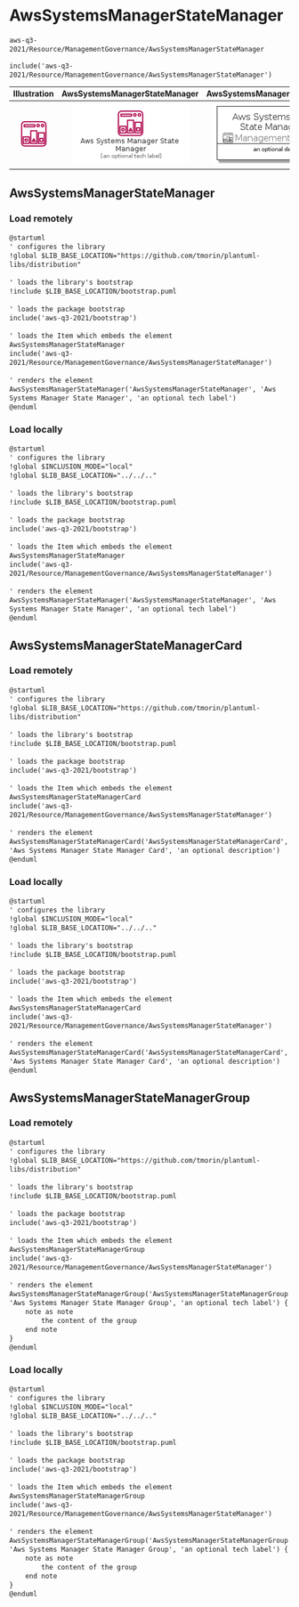 # AwsSystemsManagerStateManager


```text
aws-q3-2021/Resource/ManagementGovernance/AwsSystemsManagerStateManager
```

```text
include('aws-q3-2021/Resource/ManagementGovernance/AwsSystemsManagerStateManager')
```



| Illustration | AwsSystemsManagerStateManager | AwsSystemsManagerStateManagerCard | AwsSystemsManagerStateManagerGroup |
| :---: | :---: | :---: | :---: |
| ![illustration for Illustration](../../../aws-q3-2021/Resource/ManagementGovernance/AwsSystemsManagerStateManager.png) | ![illustration for AwsSystemsManagerStateManager](../../../aws-q3-2021/Resource/ManagementGovernance/AwsSystemsManagerStateManager.Local.png) | ![illustration for AwsSystemsManagerStateManagerCard](../../../aws-q3-2021/Resource/ManagementGovernance/AwsSystemsManagerStateManagerCard.Local.png) | ![illustration for AwsSystemsManagerStateManagerGroup](../../../aws-q3-2021/Resource/ManagementGovernance/AwsSystemsManagerStateManagerGroup.Local.png) |




## AwsSystemsManagerStateManager

### Load remotely
```plantuml
@startuml
' configures the library
!global $LIB_BASE_LOCATION="https://github.com/tmorin/plantuml-libs/distribution"

' loads the library's bootstrap
!include $LIB_BASE_LOCATION/bootstrap.puml

' loads the package bootstrap
include('aws-q3-2021/bootstrap')

' loads the Item which embeds the element AwsSystemsManagerStateManager
include('aws-q3-2021/Resource/ManagementGovernance/AwsSystemsManagerStateManager')

' renders the element
AwsSystemsManagerStateManager('AwsSystemsManagerStateManager', 'Aws Systems Manager State Manager', 'an optional tech label')
@enduml
```

### Load locally
```plantuml
@startuml
' configures the library
!global $INCLUSION_MODE="local"
!global $LIB_BASE_LOCATION="../../.."

' loads the library's bootstrap
!include $LIB_BASE_LOCATION/bootstrap.puml

' loads the package bootstrap
include('aws-q3-2021/bootstrap')

' loads the Item which embeds the element AwsSystemsManagerStateManager
include('aws-q3-2021/Resource/ManagementGovernance/AwsSystemsManagerStateManager')

' renders the element
AwsSystemsManagerStateManager('AwsSystemsManagerStateManager', 'Aws Systems Manager State Manager', 'an optional tech label')
@enduml
```

## AwsSystemsManagerStateManagerCard

### Load remotely
```plantuml
@startuml
' configures the library
!global $LIB_BASE_LOCATION="https://github.com/tmorin/plantuml-libs/distribution"

' loads the library's bootstrap
!include $LIB_BASE_LOCATION/bootstrap.puml

' loads the package bootstrap
include('aws-q3-2021/bootstrap')

' loads the Item which embeds the element AwsSystemsManagerStateManagerCard
include('aws-q3-2021/Resource/ManagementGovernance/AwsSystemsManagerStateManager')

' renders the element
AwsSystemsManagerStateManagerCard('AwsSystemsManagerStateManagerCard', 'Aws Systems Manager State Manager Card', 'an optional description')
@enduml
```

### Load locally
```plantuml
@startuml
' configures the library
!global $INCLUSION_MODE="local"
!global $LIB_BASE_LOCATION="../../.."

' loads the library's bootstrap
!include $LIB_BASE_LOCATION/bootstrap.puml

' loads the package bootstrap
include('aws-q3-2021/bootstrap')

' loads the Item which embeds the element AwsSystemsManagerStateManagerCard
include('aws-q3-2021/Resource/ManagementGovernance/AwsSystemsManagerStateManager')

' renders the element
AwsSystemsManagerStateManagerCard('AwsSystemsManagerStateManagerCard', 'Aws Systems Manager State Manager Card', 'an optional description')
@enduml
```

## AwsSystemsManagerStateManagerGroup

### Load remotely
```plantuml
@startuml
' configures the library
!global $LIB_BASE_LOCATION="https://github.com/tmorin/plantuml-libs/distribution"

' loads the library's bootstrap
!include $LIB_BASE_LOCATION/bootstrap.puml

' loads the package bootstrap
include('aws-q3-2021/bootstrap')

' loads the Item which embeds the element AwsSystemsManagerStateManagerGroup
include('aws-q3-2021/Resource/ManagementGovernance/AwsSystemsManagerStateManager')

' renders the element
AwsSystemsManagerStateManagerGroup('AwsSystemsManagerStateManagerGroup', 'Aws Systems Manager State Manager Group', 'an optional tech label') {
    note as note
        the content of the group
    end note
}
@enduml
```

### Load locally
```plantuml
@startuml
' configures the library
!global $INCLUSION_MODE="local"
!global $LIB_BASE_LOCATION="../../.."

' loads the library's bootstrap
!include $LIB_BASE_LOCATION/bootstrap.puml

' loads the package bootstrap
include('aws-q3-2021/bootstrap')

' loads the Item which embeds the element AwsSystemsManagerStateManagerGroup
include('aws-q3-2021/Resource/ManagementGovernance/AwsSystemsManagerStateManager')

' renders the element
AwsSystemsManagerStateManagerGroup('AwsSystemsManagerStateManagerGroup', 'Aws Systems Manager State Manager Group', 'an optional tech label') {
    note as note
        the content of the group
    end note
}
@enduml
```

